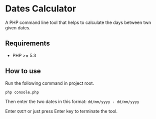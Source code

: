 # Dates Calculator

A PHP command line tool that helps to calculate the days between twn given dates.
## Requirements

* PHP >= 5.3

## How to use

Run the following command in project root.

```
php console.php 
```
Then enter the two dates in this format: `dd/mm/yyyy - dd/mm/yyyy`

Enter `QUIT` or just press Enter key to terminate the tool.
